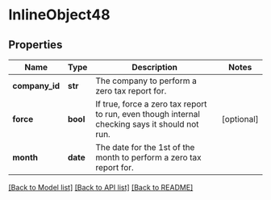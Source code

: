 # InlineObject48

## Properties
Name | Type | Description | Notes
------------ | ------------- | ------------- | -------------
**company_id** | **str** | The company to perform a zero tax report for. | 
**force** | **bool** | If true, force a zero tax report to run, even though internal checking says it should not run. | [optional] 
**month** | **date** | The date for the 1st of the month to perform a zero tax report for. | 

[[Back to Model list]](../README.md#documentation-for-models) [[Back to API list]](../README.md#documentation-for-api-endpoints) [[Back to README]](../README.md)



